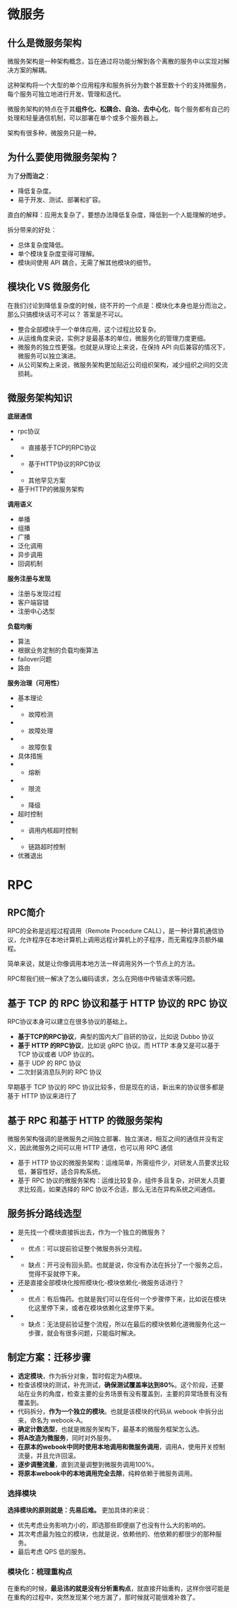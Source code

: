 # 微服务

## 什么是微服务架构
微服务架构是一种架构概念，旨在通过将功能分解到各个离散的服务中以实现对解决方案的解耦。

这种架构将一个大型的单个应用程序和服务拆分为数个甚至数十个的支持微服务，每个服务可独立地进行开发、管理和迭代。

微服务架构的特点在于其**组件化、松耦合、自治、去中心化**，每个服务都有自己的处理和轻量通信机制，可以部署在单个或多个服务器上。

架构有很多种，微服务只是一种。

## 为什么要使用微服务架构？
为了**分而治之**：
- 降低复杂度。
- 易于开发、测试、部署和扩容。

直白的解释：应用太复杂了，要想办法降低复杂度，降低到一个人能理解的地步。

拆分带来的好处：
- 总体复杂度降低。
- 单个模块复杂度变得可理解。
- 模块间使用 API 耦合，无需了解其他模块的细节。

## 模块化 VS 微服务化
在我们讨论到降低复杂度的时候，绕不开的一个点是：模块化本身也是分而治之，那么只搞模块话可不可以？
答案是不可以。
- 整合全部模块于一个单体应用，这个过程比较复杂。
- 从运维角度来说，实例才是最基本的单位，微服务化的管理力度更细。
- 微服务的独立性更强。也就是从理论上来说，在保持 API 向后兼容的情况下，微服务可以独立演进。
- 从公司架构上来说，微服务架构更加贴近公司组织架构，减少组织之间的交流损耗。


## 微服务架构知识

**底层通信**
- rpc协议
- - 直接基于TCP的RPC协议
- - 基于HTTP协议的RPC协议
- - 其他罕见方案
- 基于HTTP的微服务架构

**调用语义**
- 单播
- 组播
- 广播
- 泛化调用
- 异步调用
- 回调机制

**服务注册与发现**
- 注册与发现过程
- 客户端容错
- 注册中心选型

**负载均衡**
- 算法
- 根据业务定制的负载均衡算法
- failover问题
- 路由

**服务治理（可用性）**
- 基本理论
- - 故障检测
- - 故障处理
- - 故障恢复
- 具体措施
- - 熔断
- - 限流
- - 降级
- 超时控制
- - 调用内核超时控制
- - 链路超时控制
- 优雅退出

# RPC

## RPC简介
RPC的全称是远程过程调用（Remote Procedure CALL），是一种计算机通信协议，允许程序在本地计算机上调用远程计算机上的子程序，而无需程序员额外编程。

简单来说，就是让你像调用本地方法一样调用另外一个节点上的方法。

RPC帮我们统一解决了怎么编码请求，怎么在网络中传输请求等问题。

## 基于 TCP 的 RPC 协议和基于 HTTP 协议的 RPC 协议
RPC协议本身可以建立在很多协议的基础上。
- **基于TCP的RPC协议**，典型的国内大厂自研的协议，比如说 Dubbo 协议
- **基于 HTTP 的RPC协议**，比如说 gRPC 协议。而 HTTP 本身又是可以基于 TCP 协议或者 UDP 协议的。
- 基于 UDP 的 RPC 协议
- 二次封装消息队列的 RPC 协议

早期基于 TCP 协议的 RPC 协议比较多，但是现在的话，新出来的协议很多都是基于 HTTP 协议来进行了


## 基于 RPC 和基于 HTTP 的微服务架构
微服务架构强调的是微服务之间独立部署、独立演进，相互之间的通信并没有定义，因此微服务之间可以用 HTTP 通信，也可以用 RPC 通信
- 基于 HTTP 协议的微服务架构：运维简单，所需组件少，对研发人员要求比较低，兼容性好，适合异构系统。
- 基于 RPC 协议的微服务架构：运维比较复杂，组件多且复杂，对研发人员要求比较高，如果选择的 RPC 协议不合适，那么无法在异构系统之间通信。

## 服务拆分路线选型
- 是先找一个模块直接拆出去，作为一个独立的微服务？
- - 优点：可以提前验证整个微服务拆分流程。
- - 缺点：开弓没有回头箭。也就是说，你没有办法在拆分了一个服务之后，觉得不妥就停下来。
- 还是直接全部模块化按照模块化-模块依赖化-微服务话进行？
- - 优点：有后悔药。也就是我们可以在任何一个步骤停下来，比如说在模块化这里停下来，或者在模块依赖化这里停下来。
- - 缺点：无法提前验证整个流程，所以在最后的模块依赖化道微服务化这一步骤，就会有很多问题，只能临时解决。

## 制定方案：迁移步骤
- **选定模块**，作为拆分对象，暂时假定为A模块。
- 检查该模块的测试，补充测试，**确保测试覆盖率达到80%**。这个阶段，还要站在业务的角度，检查主要的业务场景有没有覆盖到，主要的异常场景有没有覆盖到。
- 代码拆分，**作为一个独立的模块**。也就是该模块的代码从 webook 中拆分出来，命名为 webook-A。
- **确定计数选型**，也就是微服务架构下，最基本的微服务框架怎么选。
- **将A改造为微服务**，同时对外服务。
- **在原本的webook中同时使用本地调用和微服务调用**，调用A，使用开关控制流量，并且允许回滚。
- **逐步调整流量**，直到流量调整到微服务调用100%。
- **将原本webook中的本地调用完全去除**，纯粹依赖于微服务调用。


### 选择模块
**选择模块的原则就是：先易后难。**
更加具体的来说：
- 优先考虑业务影响力小的，即选那些即便崩了也没有什么大的影响的。
- 其次考虑最为独立的模块，也就是说，依赖他的、他依赖的都很少的那种服务。
- 最后考虑 QPS 低的服务。

### 模块化：梳理重构点

在重构的时候，**最忌讳的就是没有分析重构点**，就直接开始重构，这样你很可能是在重构的过程中，突然发现某个地方漏了，那时候就可能很难补救了。